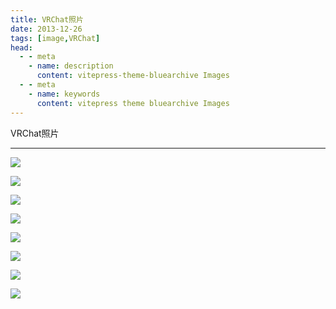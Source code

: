 ```yaml
---
title: VRChat照片
date: 2013-12-26
tags: [image,VRChat]
head:
  - - meta
    - name: description
      content: vitepress-theme-bluearchive Images
  - - meta
    - name: keywords
      content: vitepress theme bluearchive Images
---
```


VRChat照片

---

![](/VRChat/VRChat_2024-08-22_04-34-04.355_3840x2160_wrld_6c3d9b41-1cc3-4f8d-9081-7ead17bf232f.png)

![](/VRChat/VRChat_2024-08-22_03-49-42.254_3840x2160_wrld_9b26bf9f-e0c9-4b46-9bc9-1f88e271d7e5.png)

![](/VRChat/VRChat_2024-08-22_03-43-54.999_3840x2160_wrld_9b26bf9f-e0c9-4b46-9bc9-1f88e271d7e5.png)

![](/VRChat/VRChat_2024-08-22_03-40-48.641_3840x2160_wrld_9b26bf9f-e0c9-4b46-9bc9-1f88e271d7e5.png)

![](/VRChat/VRChat_2024-08-19_02-47-36.447_3840x2160_wrld_9b26bf9f-e0c9-4b46-9bc9-1f88e271d7e5.png)

![](/VRChat/VRChat_2024-08-19_02-46-11.428_3840x2160_wrld_9b26bf9f-e0c9-4b46-9bc9-1f88e271d7e5.png)

![](/VRChat/VRChat_2024-08-18_04-49-37.185_3840x2160_wrld_7d2af18c-e4a1-4084-9cd2-b27432b45980.png)

![](/VRChat/VRChat_2024-08-16_04-09-22.042_1920x1080_wrld_96460268-8c89-438f-b8f2-2ea2f1ed1ce7.png)
